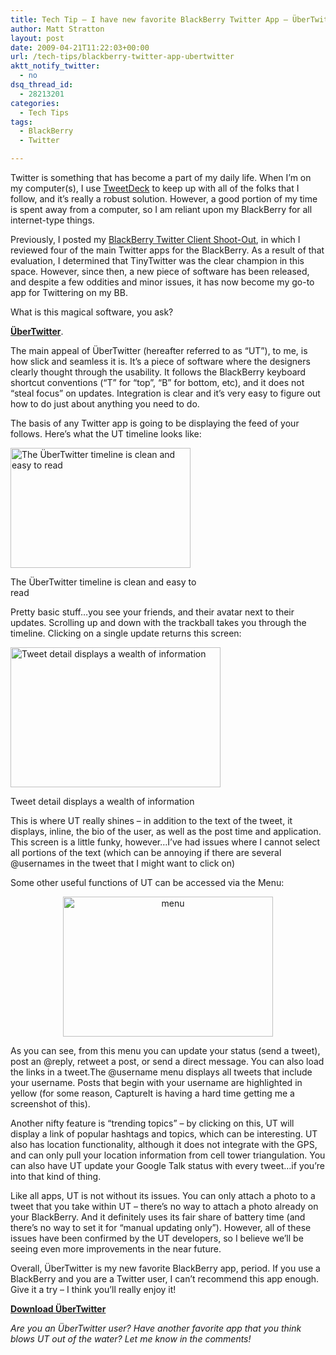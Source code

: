 ```yaml
---
title: Tech Tip – I have new favorite BlackBerry Twitter App – ÜberTwitter!
author: Matt Stratton
layout: post
date: 2009-04-21T11:22:03+00:00
url: /tech-tips/blackberry-twitter-app-ubertwitter
aktt_notify_twitter:
  - no
dsq_thread_id:
  - 28213201
categories:
  - Tech Tips
tags:
  - BlackBerry
  - Twitter

---
```

Twitter is something that has become a part of my daily life. When I&#8217;m on my computer(s), I use <a href="https://www.tweetdeck.com" target="_blank">TweetDeck</a> to keep up with all of the folks that I follow, and it&#8217;s really a robust solution. However, a good portion of my time is spent away from a computer, so I am reliant upon my BlackBerry for all internet-type things.

Previously, I posted my [BlackBerry Twitter Client Shoot-Out][1], in which I reviewed four of the main Twitter apps for the BlackBerry. As a result of that evaluation, I determined that TinyTwitter was the clear champion in this space. However, since then, a new piece of software has been released, and despite a few oddities and minor issues, it has now become my go-to app for Twittering on my BB.

What is this magical software, you ask?

<a href="https://www.ubertwitter.com/" target="_blank"><strong>ÜberTwitter</strong></a>.

The main appeal of ÜberTwitter (hereafter referred to as &#8220;UT&#8221;), to me, is how slick and seamless it is. It&#8217;s a piece of software where the designers clearly thought through the usability. It follows the BlackBerry keyboard shortcut conventions (&#8220;T&#8221; for &#8220;top&#8221;, &#8220;B&#8221; for bottom, etc), and it does not &#8220;steal focus&#8221; on updates. Integration is clear and it&#8217;s very easy to figure out how to do just about anything you need to do.

The basis of any Twitter app is going to be displaying the feed of your follows. Here&#8217;s what the UT timeline looks like:

<div id="attachment_5094" style="width: 298px" class="wp-caption aligncenter">
  <a href="/wp-content/uploads/2009/04/list.jpg"><img class="size-full wp-image-5094" title="list" src="/wp-content/uploads/2009/04/list.jpg" alt="The ÜberTwitter timeline is clean and easy to read" width="288" height="192" srcset="/wp-content/uploads/2009/04/list.jpg 480w, /wp-content/uploads/2009/04/list-300x200.jpg 300w" sizes="(max-width: 288px) 100vw, 288px" /></a>
  
  <p class="wp-caption-text">
    The ÜberTwitter timeline is clean and easy to read
  </p>
</div>

Pretty basic stuff&#8230;you see your friends, and their avatar next to their updates. Scrolling up and down with the trackball takes you through the timeline. Clicking on a single update returns this screen:

<div id="attachment_5095" style="width: 346px" class="wp-caption aligncenter">
  <a href="/wp-content/uploads/2009/04/detail.jpg"><img class="size-full wp-image-5095" title="detail" src="/wp-content/uploads/2009/04/detail.jpg" alt="Tweet detail displays a wealth of information" width="336" height="224" srcset="/wp-content/uploads/2009/04/detail.jpg 480w, /wp-content/uploads/2009/04/detail-300x200.jpg 300w" sizes="(max-width: 336px) 100vw, 336px" /></a>
  
  <p class="wp-caption-text">
    Tweet detail displays a wealth of information
  </p>
</div>

This is where UT really shines &#8211; in addition to the text of the tweet, it displays, inline, the bio of the user, as well as the post time and application. This screen is a little funky, however&#8230;I&#8217;ve had issues where I cannot select all portions of the text (which can be annoying if there are several @usernames in the tweet that I might want to click on)

Some other useful functions of UT can be accessed via the Menu:

<p style="text-align: center;">
  <a href="/wp-content/uploads/2009/04/menu.jpg"><img class="aligncenter size-full wp-image-5096" title="menu" src="/wp-content/uploads/2009/04/menu.jpg" alt="menu" width="336" height="224" srcset="/wp-content/uploads/2009/04/menu.jpg 480w, /wp-content/uploads/2009/04/menu-300x200.jpg 300w" sizes="(max-width: 336px) 100vw, 336px" /></a>
</p>

As you can see, from this menu you can update your status (send a tweet), post an @reply, retweet a post, or send a direct message. You can also load the links in a tweet.The @username menu displays all tweets that include your username. Posts that begin with your username are highlighted in yellow (for some reason, CaptureIt is having a hard time getting me a screenshot of this).

Another nifty feature is &#8220;trending topics&#8221; &#8211; by clicking on this, UT will display a link of popular hashtags and topics, which can be interesting. UT also has location functionality, although it does not integrate with the GPS, and can only pull your location information from cell tower triangulation. You can also have UT update your Google Talk status with every tweet&#8230;if you&#8217;re into that kind of thing.

Like all apps, UT is not without its issues. You can only attach a photo to a tweet that you take within UT &#8211; there&#8217;s no way to attach a photo already on your BlackBerry. And it definitely uses its fair share of battery time (and there&#8217;s no way to set it for &#8220;manual updating only&#8221;). However, all of these issues have been confirmed by the UT developers, so I believe we&#8217;ll be seeing even more improvements in the near future.

Overall, ÜberTwitter is my new favorite BlackBerry app, period. If you use a BlackBerry and you are a Twitter user, I can&#8217;t recommend this app enough. Give it a try &#8211; I think you&#8217;ll really enjoy it!

<a href="https://www.ubertwitter.com/" target="_blank"><strong>Download ÜberTwitter</strong></a>

_Are you an ÜberTwitter user? Have another favorite app that you think blows UT out of the water? Let me know in the comments!_

 [1]: /2009/02/19/blackberry-twitter-client-shoot-out/